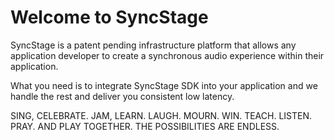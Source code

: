 # Welcome to SyncStage

SyncStage is a patent pending infrastructure platform that allows any application developer to create a synchronous audio experience within their application.

What you need is to integrate SyncStage SDK into your application and we handle the rest and deliver you consistent low latency.

SING, CELEBRATE. JAM, LEARN. LAUGH. MOURN. WIN. TEACH. LISTEN. PRAY. AND PLAY TOGETHER. THE POSSIBILITIES ARE ENDLESS.

